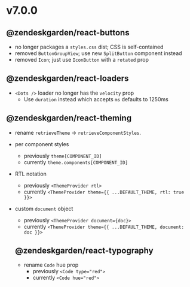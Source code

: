 # v7.0.0

## @zendeskgarden/react-buttons

- no longer packages a `styles.css` dist; CSS is self-contained
- removed `ButtonGroupView`; use new `SplitButton` component instead
- removed `Icon`; just use `IconButton` with a `rotated` prop

## @zendeskgarden/react-loaders

- `<Dots />` loader no longer has the `velocity` prop
  - Use `duration` instead which accepts `ms` defaults to 1250ms

## @zendeskgarden/react-theming

- rename `retrieveTheme` -> `retrieveComponentStyles`.
- per component styles
  - previously `theme[COMPONENT_ID]`
  - currently `theme.components[COMPONENT_ID]`
- RTL notation
  - previously `<ThemeProvider rtl>`
  - currently `<ThemeProvider theme={{ ...DEFAULT_THEME, rtl: true }}>`
- custom `document` object

  - previously `<ThemeProvider document={doc}>`
  - currently `<ThemeProvider theme={{ ...DEFAULT_THEME, document: doc }}>`

  ## @zendeskgarden/react-typography

  - rename `Code` hue prop
    - previously `<Code type="red">`
    - currently `<Code hue="red">`
